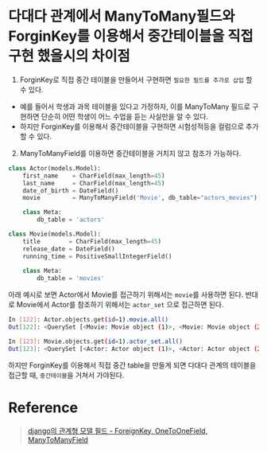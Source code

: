 # 다대다 관계에서 ManyToMany필드와 ForginKey를 이용해서 중간테이블을 직접 구현 했을시의 차이점
1. ForginKey로 직접 중간 테이블을 만들어서 구현하면 `필요한 필드를 추가로 삽입` 할 수 있다. 
  - 예를 들어서 학생과 과목 테이블을 있다고 가정하자, 이를 ManyToMany 필드로 구현하면 단순히 어떤 학생이 어느 수업을 듣는 사실만을 알 수 있다.
  - 하지만 ForginKey를 이용해서 중간테이블을 구현하면 시험성적등을 컬럼으로 추가할 수 있다.

2. ManyToManyField를 이용하면 중간테이블을 거치지 않고 참조가 가능하다.

```python
class Actor(models.Model):
    first_name    = CharField(max_length=45)
    last_name     = CharField(max_length=45)
    date_of_birth = DateField()
    movie         = ManyToManyField('Movie', db_table="actors_movies")

    class Meta:
        db_table = 'actors'

class Movie(models.Model):
    title        = CharField(max_length=45)
    release_date = DateField()
    running_time = PositiveSmallIntegerField()
    
    class Meta:
        db_table = 'movies'
```
아래 예시로 보면 Actor에서 Movie를 접근하기 위해서는 `movie`를 사용하면 된다. 반대로 Movie에서 Actor를 참조하기 위해서는 `actor_set` 으로 접근하면 된다.
```bash
In [122]: Actor.objects.get(id=1).movie.all()
Out[122]: <QuerySet [<Movie: Movie object (1)>, <Movie: Movie object (2)>, <Movie: Movie object (3)>]>

In [123]: Movie.objects.get(id=1).actor_set.all()
Out[123]: <QuerySet [<Actor: Actor object (1)>, <Actor: Actor object (2)>]>
```

하지만 ForginKey를 이용해서 직접 중간 table을 만들게 되면 다대다 관계의 테이블을 접근할 때, `중간테이블`을 거쳐서 가야된다.

# Reference
> [django의 관계형 모델 필드 - ForeignKey, OneToOneField, ManyToManyField](https://dev-navill.tistory.com/6)
